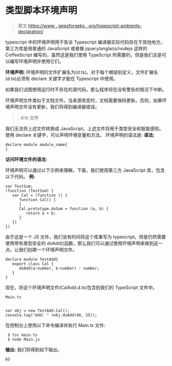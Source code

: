 # 类型脚本环境声明

> 原文:[https://www . geesforgeks . org/typescript-ambients-declaration/](https://www.geeksforgeeks.org/typescript-ambients-declaration/)

typescript 中的环境声明用于告诉 Typescript 编译器实际代码存在于其他地方。第三方库是用普通的 JavaScript 或者像 jquery/anglarjs/nodejs 这样的 CoffeeScript 编写的，虽然这是我们使用 TypeScript 所需要的，但是我们总是可以编写环境声明并使用它们。

**环境声明:**
环境声明的文件扩展名为(d.ts)。对于每个根级别定义，文件扩展名(d.ts)必须有 declare 关键字才能在 Typescript 中使用。

如果我们试图使用运行时不存在的源代码，那么程序将在没有警告的情况下中断。

环境声明文件类似于文档文件。当来源改变时，文档需要保持更新。否则，如果环境声明文件没有更新，我们将得到编译器错误。

> . d.ts 文件

我们无法将上述文件转换成 JavaScript。上述文件将用于类型安全和智能感知。
使用 declare 关键字，可以声明环境变量和方法。
环境声明的语法是:
**语法:**

```
declare module module_name{  
}  

```

**访问环境文件的语法:**

环境声明可以通过以下示例来理解。下面，我们使用第三方 JavaScript 库，包含以下代码。
**例:**

```
var TestSum;    
(function (TestSum) {    
   var Cal = (function () {   
      function Cal() {   
      }   
      Cal.prototype.doSum = function (a, b) {  
         return a + b;  
      }  
   })  
})  
```

由于这是一个 JS 文件，我们没有时间将这个库重写为 typescript。但是仍然需要使用带有类型安全的 doAdd()函数，那么我们可以通过使用环境声明来做到这一点。让我们创建一个环境声明文件。

```
declare module TestAdd{   
   export class Cal {   
      doAdd(a:number, b:number) : number;   
   }  
}  
```

现在，将这个环境声明文件(CalAdd.d.ts)包含到我们的 TypeScript 文件中。

```
Main.ts

```

```

var obj = new TestAdd.Cal();   
console.log("Add: " +obj.doAdd(40, 25)); 
```

在控制台上使用以下命令编译并执行 Main.ts 文件:

```
 $ tsc main.ts  
 $ node Main.js 

```

**输出:**
我们将得到如下输出。

```
65

```